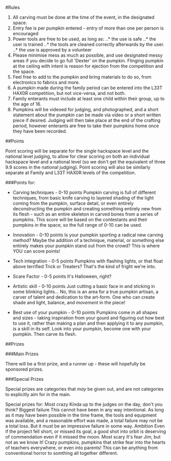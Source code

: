 #Rules

1. All carving must be done at the time of the event, in the designated space.
2. Entry fee is per pumpkin entered - entry of more than one per person is encouraged
3. Power tools are free to be used, as long as:
	..* the use is safe 
	..* the user is trained
	..* the tools are cleaned correctly afterwards by the user.
	..* the use is approved by a volunteer
4. Please minimise mess as much as possible, and use designated messy areas if you decide to go full 'Dexter' on the pumpkin. Flinging pumpkin at the ceiling with intent is reason for ejection from the competition and the space.
5. Feel free to add to the pumpkin and bring materials to do so, from electronics to fabrics and more.
6. A pumpkin made during the family period can be entered into the L33T HAX0R competition, but not vice-versa, and not both.
7. Family enterants must include at least one child within their group, up to the age of 16.
8. Pumpkins will be videoed for judging, and photographed, and a short statement about the pumpkin can be made via video or a short written piece if desired. Judging will then take place at the end of the crafting period, however enterants are free to take their pumpkins home once they have been recorded.

##Points

Point scoring will be separate for the single hackspace level and the national level judging, to allow for clear scoring on both an individual hackspace level and a national level (so we don't get the equivalent of three 9.9 scores in the national judging). Point scoring will also be similarly separate at Family and L33T HAX0R levels of the competition.

###Points for:
* Carving techniques - 0-10 points
	Pumpkin carving is full of different techniques, from basic knife carving to layered shading of the light coming from the pumpkin, surface detail, or even entirely deconstructing the pumpkin and creating something entirely new from its flesh - such as an entire skeleton in carved bones from a series of pumpkins. This score will be based on the contestants and their pumpkins in the space, so the full range of 0-10 can be used.

* Innovation - 0-10 points
	Is your pumpkin sporting a radical new carving method? Maybe the addition of a technique, material, or something else entirely makes your pumpkin stand out from the crowd? This is where YOU can score points!
	
* Tech integration - 0-5 points
	Pumpkins with flashing lights, or that float above terrified Trick or Treaters? That's the kind of fright we're into.
	
* Scare Factor - 0-5 points
	It's Halloween, right?
	
* Artistic skill - 0-10 points
	Just cutting a basic face in and sticking in some blinking lights... No, this is an area for a true pumpkin artisan, a carver of talent and dedication to the art-form. One who can create shade and light, balance, and *movement* in the piece!

* Best use of your pumpkin - 0-10 points
	Pumpkins come in all shapes and sizes - taking inspiration from your gourd and figuring out how best to use it, rather than making a plan and then applying it to any pumpkin, is a skill in its self. Look into your pumpkin, become one with your pumpkin. Then carve its flesh.

##Prizes

###Main Prizes 

There will be a first prize, and a runner up - these will hopefully be sponsored prizes.

###Special Prizes

Special prizes are categories that *may* be given out, and are not categories to explicitly aim for in the main.

Special prizes for:
Most crazy
	Kinda up to the judges on the day, don't you think?
Biggest failure
	This cannot have been in any way intentional. As long as it may have been possible in the time frame, the tools and equipment was available, and a reasonable effort was made, a total failure may not be a total loss. But it must be an impressive failure in some way.
Ambition
	Even if the project fell short, or missed its goal, a good shot into orbit is deserving of commendation even if it missed the moon. 
Most scary
	It's fear Jim, but not as we know it! Crazy pumpkins, pumpkins that strike fear into the hearts of teachers everywhere, or even into parents! This can be anything from conventional horror to somthing all together different.

